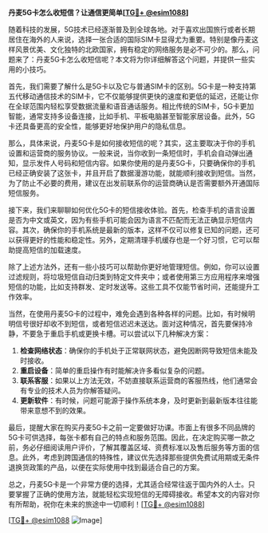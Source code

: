**丹麦5G卡怎么收短信？让通信更简单[[TG💪+ @esim1088](https://t.me/s/esim1088)]**

随着科技的发展，5G技术已经逐渐普及到全球各地。对于喜欢出国旅行或者长期居住在海外的人来说，选择一张合适的国际SIM卡显得尤为重要。特别是像丹麦这样风景优美、文化独特的北欧国家，拥有稳定的网络服务是必不可少的。那么，问题来了：丹麦5G卡怎么收短信呢？本文将为你详细解答这个问题，并提供一些实用的小技巧。

首先，我们需要了解什么是5G卡以及它与普通SIM卡的区别。5G卡是一种支持第五代移动通信技术的SIM卡，它不仅能够提供更快的速度和更低的延迟，还能让你在全球范围内轻松享受数据流量和语音通话服务。相比传统的SIM卡，5G卡更加智能，通常支持多设备连接，比如手机、平板电脑甚至智能家居设备。此外，5G卡还具备更高的安全性，能够更好地保护用户的隐私信息。

那么，具体来说，丹麦5G卡是如何接收短信的呢？其实，这主要取决于你的手机设置和运营商的服务协议。一般来说，当你收到一条短信时，手机会自动弹出通知，显示发件人号码和短信内容。如果你使用的是丹麦5G卡，只要确保你的手机已经正确安装了这张卡，并且开启了数据漫游功能，就能顺利接收到短信。当然，为了防止不必要的费用，建议在出发前联系你的运营商确认是否需要额外开通国际短信服务。

接下来，我们来聊聊如何优化5G卡的短信接收体验。首先，检查手机的语言设置是否为中文或英文，因为有些手机可能会因为语言不匹配而无法正确显示短信内容。其次，确保你的手机系统是最新的版本，这样不仅可以修复已知的问题，还可以获得更好的性能和稳定性。另外，定期清理手机缓存也是一个好习惯，它可以帮助提高短信的加载速度。

除了上述方法外，还有一些小技巧可以帮助你更好地管理短信。例如，你可以设置过滤规则，将垃圾短信自动归类到特定文件夹中；或者使用第三方应用程序来增强短信的功能，比如支持群发、定时发送等。这些工具不仅能节省时间，还能提升工作效率。

当然，在使用丹麦5G卡的过程中，难免会遇到各种各样的问题。比如，有时候明明信号很好却收不到短信，或者短信迟迟未送达。面对这种情况，首先要保持冷静，不要急于重启手机或更换卡槽。可以尝试以下几种解决方案：

1. **检查网络状态**：确保你的手机处于正常联网状态，避免因断网导致短信未能及时接收。
2. **重启设备**：简单的重启操作有时能解决许多看似复杂的问题。
3. **联系客服**：如果以上方法无效，不妨直接联系运营商的客服热线，他们通常会有专业的技术人员为你解答疑问。
4. **更新软件**：有时候，问题可能源于操作系统本身，及时更新到最新版本往往能带来意想不到的效果。

最后，提醒大家在购买丹麦5G卡之前一定要做好功课。市面上有很多不同品牌的5G卡可供选择，每张卡都有自己的特点和服务范围。因此，在决定购买哪一款之前，务必仔细阅读用户评价，了解其覆盖区域、资费标准以及售后服务等方面的信息。此外，考虑到跨国通信的特殊性，建议优先选择那些提供免费试用期或无条件退换货政策的产品，以便在实际使用中找到最适合自己的方案。

总之，丹麦5G卡是一个非常方便的选择，尤其适合经常往返于国内外的人士。只要掌握了正确的使用方法，就能轻松实现短信的无障碍接收。希望本文的内容对你有所帮助，祝你在未来的旅途中一切顺利！[[TG💪+ @esim1088](https://t.me/s/esim1088)]

[[TG💪+ @esim1088](https://t.me/s/esim1088) ![Image](https://i.postimg.cc/4NQfJmqS/Snipaste-2025-05-13-00-14-12.png)]